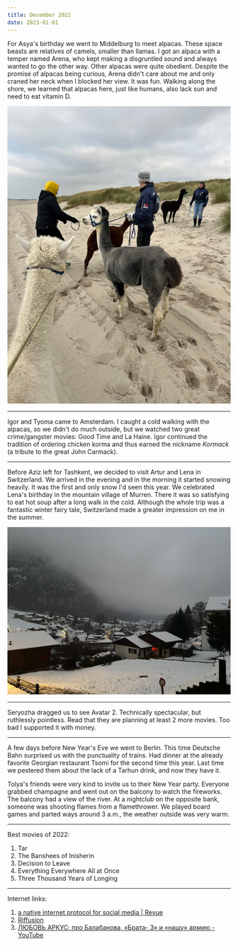```yaml
---
title: December 2022
date: 2023-01-01
---
```


For Asya's birthday we went to Middelburg to meet alpacas. These space beasts are relatives of camels, smaller than llamas. I got an alpaca with a temper named Arena, who kept making a disgruntled sound and always wanted to go the other way. Other alpacas were quite obedient. Despite the promise of alpacas being curious, Arena didn't care about me and only craned her neck when I blocked her view. It was fun. Walking along the shore, we learned that alpacas here, just like humans, also lack sun and need to eat vitamin D.

![Alpacas](alpacas.jpg)

---

Igor and Tyoma came to Amsterdam. I caught a cold walking with the alpacas, so we didn't do much outside, but we watched two great crime/gangster movies: Good Time and La Haine. Igor continued the tradition of ordering chicken korma and thus earned the nickname _Kormack_ (a tribute to the great John Carmack).

---

Before Aziz left for Tashkent, we decided to visit Artur and Lena in Switzerland. We arrived in the evening and in the morning it started snowing heavily. It was the first and only snow I'd seen this year. We celebrated Lena's birthday in the mountain village of Murren. There it was so satisfying to eat hot soup after a long walk in the cold. Although the whole trip was a fantastic winter fairy tale, Switzerland made a greater impression on me in the summer.

![Winter Switzerland](winter-switzerland.jpg)

---

Seryozha dragged us to see Avatar 2. Technically spectacular, but ruthlessly pointless. Read that they are planning at least 2 more movies. Too bad I supported it with money.

---

A few days before New Year's Eve we went to Berlin. This time Deutsche Bahn surprised us with the punctuality of trains. Had dinner at the already favorite Georgian restaurant Tsomi for the second time this year. Last time we pestered them about the lack of a Tarhun drink, and now they have it.

Tolya's friends were very kind to invite us to their New Year party. Everyone grabbed champagne and went out on the balcony to watch the fireworks. The balcony had a view of the river. At a nightclub on the opposite bank, someone was shooting flames from a flamethrower. We played board games and parted ways around 3 a.m., the weather outside was very warm.

---

Best movies of 2022:

1. Tar
2. The Banshees of Inisherin
3. Decision to Leave
4. Everything Everywhere All at Once
5. Three Thousand Years of Longing

---

Internet links:

1. [a native internet protocol for social media | Revue](https://www.getrevue.co/profile/jackjack/issues/a-native-internet-protocol-for-social-media-1503112?via=twitter-card&client=DesktopWeb&element=issue-card)
2. [Riffusion](https://www.riffusion.com/)
3. [ЛЮБОВЬ АРКУС: про Балабанова, «Брата- 3» и «нашу» армию - YouTube](https://www.youtube.com/watch?v=Iiz3-kKfulk)
